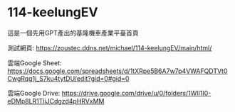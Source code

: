 # 114-keelungEV
這是一個先用GPT產出的基隆機車產業平臺首頁

測試網頁: 
https://zoustec.ddns.net/michael/114-keelungEV/main/html/

雲端Google Sheet:
https://docs.google.com/spreadsheets/d/1tXRpe5B6A7w7p4VWAFQDTVt0CwgRqg1j_S7ku4tytDU/edit?gid=0#gid=0

雲端Google Drive: 
https://drive.google.com/drive/u/0/folders/1WlI1I0-eDMp8LR1TliJCdgzd4pHRVxMM

